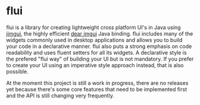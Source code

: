 # flui
flui is a library for creating lightweight cross platform UI's in Java using  [jimgui](https://github.com/ice1000/jimgui), the highly efficient  [dear imgui](https://github.com/ocornut/imgui) Java binding. flui includes many of the widgets commonly used in desktop applications and allows you to build your code in a declarative manner. flui also puts a strong emphasis on code readability and uses fluent setters for all its widgets. A declarative style is the prefered "flui way" of building your UI but is not mandatory. If you prefer to create your UI using an imperative style approach instead, that is also possible.

At the moment this project is still a work in progress, there are no releases yet because there's some core features that need to be implemented first and the API is still changing very frequently.
